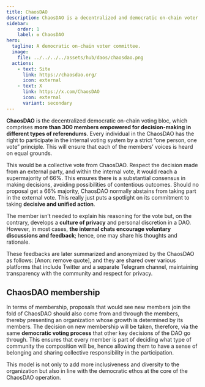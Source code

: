 ```yaml
---
title: ChaosDAO
description: ChaosDAO is a decentralized and democratic on-chain voter committee, consisting of over 300 members who are actively involved in the governance of Polkadot, Kusama, and various ecosystem projects.
sidebar:
    order: 1
    label: ✪ ChaosDAO
hero:
  tagline: A democratic on-chain voter committee.
  image: 
    file: ../../../../assets/hub/daos/chaosdao.png
  actions:
    - text: Site
      link: https://chaosdao.org/
      icon: external
    - text: X
      link: https://x.com/ChaosDAO
      icon: external
      variant: secondary
---  
```


**ChaosDAO** is the decentralized democratic on-chain voting bloc, which comprises **more than 300 members empowered for decision-making in different types of referendums**. Every individual in the ChaosDAO has the right to participate in the internal voting system by a strict “one person, one vote” principle. This will ensure that each of the members’ voices is heard on equal grounds.

This would be a collective vote from ChaosDAO. Respect the decision made from an external party, and within the internal vote, it would reach a supermajority of 66%. This ensures there is a substantial consensus in making decisions, avoiding possibilities of contentious outcomes. Should no proposal get a 66% majority, ChaosDAO normally abstains from taking part in the external vote. This really just puts a spotlight on its commitment to taking **decisive and unified action**.

The member isn’t needed to explain his reasoning for the vote but, on the contrary, develops a **culture of privacy** and personal discretion in a DAO. However, in most cases, **the internal chats encourage voluntary discussions and feedback**; hence, one may share his thoughts and rationale.

These feedbacks are later summarized and anonymized by the ChaosDAO as follows: \[Anon: remove quote\], and they are shared over various platforms that include Twitter and a separate Telegram channel, maintaining transparency with the community and respect for privacy.

## ChaosDAO membership
In terms of membership, proposals that would see new members join the fold of ChaosDAO should also come from and through the members, thereby presenting an organization whose growth is determined by its members. The decision on new membership will be taken, therefore, via the same **democratic voting process** that other key decisions of the DAO go through. This ensures that every member is part of deciding what type of community the composition will be, hence allowing them to have a sense of belonging and sharing collective responsibility in the participation.

This model is not only to add more inclusiveness and diversity to the organization but also in line with the democratic ethos at the core of the ChaosDAO operation.
